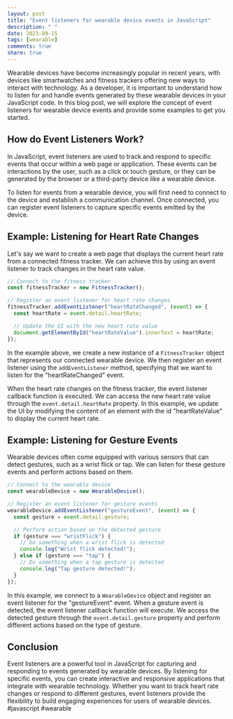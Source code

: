```yaml
---
layout: post
title: "Event listeners for wearable device events in JavaScript"
description: " "
date: 2023-09-15
tags: [wearable]
comments: true
share: true
---
```


Wearable devices have become increasingly popular in recent years, with devices like smartwatches and fitness trackers offering new ways to interact with technology. As a developer, it is important to understand how to listen for and handle events generated by these wearable devices in your JavaScript code. In this blog post, we will explore the concept of event listeners for wearable device events and provide some examples to get you started.

## How do Event Listeners Work?

In JavaScript, event listeners are used to track and respond to specific events that occur within a web page or application. These events can be interactions by the user, such as a click or touch gesture, or they can be generated by the browser or a third-party device like a wearable device.

To listen for events from a wearable device, you will first need to connect to the device and establish a communication channel. Once connected, you can register event listeners to capture specific events emitted by the device.

## Example: Listening for Heart Rate Changes

Let's say we want to create a web page that displays the current heart rate from a connected fitness tracker. We can achieve this by using an event listener to track changes in the heart rate value.

```javascript
// Connect to the fitness tracker
const fitnessTracker = new FitnessTracker();

// Register an event listener for heart rate changes
fitnessTracker.addEventListener("heartRateChanged", (event) => {
  const heartRate = event.detail.heartRate;

  // Update the UI with the new heart rate value
  document.getElementById("heartRateValue").innerText = heartRate;
});
```

In the example above, we create a new instance of a `FitnessTracker` object that represents our connected wearable device. We then register an event listener using the `addEventListener` method, specifying that we want to listen for the "heartRateChanged" event.

When the heart rate changes on the fitness tracker, the event listener callback function is executed. We can access the new heart rate value through the `event.detail.heartRate` property. In this example, we update the UI by modifying the content of an element with the id "heartRateValue" to display the current heart rate.

## Example: Listening for Gesture Events

Wearable devices often come equipped with various sensors that can detect gestures, such as a wrist flick or tap. We can listen for these gesture events and perform actions based on them.

```javascript
// Connect to the wearable device
const wearableDevice = new WearableDevice();

// Register an event listener for gesture events
wearableDevice.addEventListener("gestureEvent", (event) => {
  const gesture = event.detail.gesture;

  // Perform action based on the detected gesture
  if (gesture === "wristFlick") {
    // Do something when a wrist flick is detected
    console.log("Wrist flick detected!");
  } else if (gesture === "tap") {
    // Do something when a tap gesture is detected
    console.log("Tap gesture detected!");
  }
});
```

In this example, we connect to a `WearableDevice` object and register an event listener for the "gestureEvent" event. When a gesture event is detected, the event listener callback function will execute. We access the detected gesture through the `event.detail.gesture` property and perform different actions based on the type of gesture.

## Conclusion

Event listeners are a powerful tool in JavaScript for capturing and responding to events generated by wearable devices. By listening for specific events, you can create interactive and responsive applications that integrate with wearable technology. Whether you want to track heart rate changes or respond to different gestures, event listeners provide the flexibility to build engaging experiences for users of wearable devices. #javascript #wearable